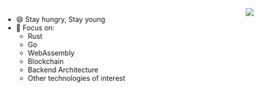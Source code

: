 <img align="right" src="https://github-readme-stats.vercel.app/api?username=andeya&show_icons=true&icon_color=805AD5&text_color=718096&bg_color=ffffff&hide_title=true&line_height=30&count_private=true&include_all_commits=true" />

- 😄 Stay hungry, Stay young
- 🔭 Focus on:
  - Rust
  - Go
  - WebAssembly
  - Blockchain
  - Backend Architecture
  - Other technologies of interest




<!--
**andeya/andeya** is a ✨ _special_ ✨ repository because its `README.md` (this file) appears on your GitHub profile.

Here are some ideas to get you started:

- 🔭 I’m currently working on ...
- 🌱 I’m currently learning ...
- 👯 I’m looking to collaborate on ...
- 🤔 I’m looking for help with ...
- 💬 Ask me about ...
- 📫 How to reach me: ...
- 😄 Pronouns: ...
- ⚡ Fun fact: ...
-->

<!-- <h2>🏆 Github Profile Trophy</h2>
<img src="https://github-profile-trophy.vercel.app/?username=andeya&column=6"/>
 
---
<div>
  <img height="170" align="left" src="https://github-readme-stats.vercel.app/api?username=andeya&count_private=true&include_all_commits=true" />
  <img src="https://github-readme-stats.vercel.app/api/top-langs/?username=andeya&layout=compact" />
</div>
-->
<br/>


